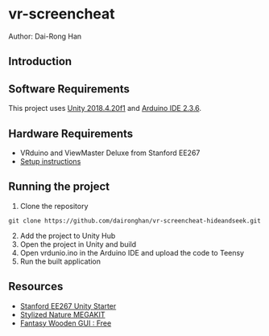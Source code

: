 # vr-screencheat
Author: Dai-Rong Han
## Introduction
## Software Requirements
This project uses [Unity 2018.4.20f1](https://unity.com/releases/editor/whats-new/2018.4.20#installs) and [Arduino IDE 2.3.6](https://www.arduino.cc/en/software/).
## Hardware Requirements
- VRduino and ViewMaster Deluxe from Stanford EE267
- [Setup instructions](https://www.youtube.com/watch?v=tFMwG2Ee-D4)
## Running the project
1. Clone the repository
```
git clone https://github.com/daironghan/vr-screencheat-hideandseek.git
```
2. Add the project to Unity Hub
3. Open the project in Unity and build
4. Open vrdunio.ino in the Arduino IDE and upload the code to Teensy 
5. Run the built application
## Resources
- [Stanford EE267 Unity Starter](https://drive.google.com/file/d/1mASBaPm0Jti3AL4-UF8h4dZvcW0JLkh2/view)
- [Stylized Nature MEGAKIT](https://quaternius.com/packs/stylizednaturemegakit.html)
- [Fantasy Wooden GUI : Free](https://kanekizlf.itch.io/fantasy-wooden-gui-free)